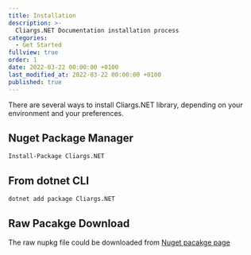 ```yaml
---
title: Installation
description: >-
  Cliargs.NET Documentation installation process
categories:
  - Get Started
fullview: true
order: 1
date: 2022-03-22 00:00:00 +0100
last_modified_at: 2022-03-22 00:00:00 +0100
published: true
---
```


There are several ways to install Cliargs.NET library, depending on your environment and your preferences.

## Nuget Package Manager

```shell
Install-Package Cliargs.NET
```

## From dotnet CLI

```shell
dotnet add package Cliargs.NET
```

## Raw Pacakge Download

The raw nupkg file could be downloaded from [Nuget pacakge page](https://www.nuget.org/api/v2/package/Cliargs.NET/)
